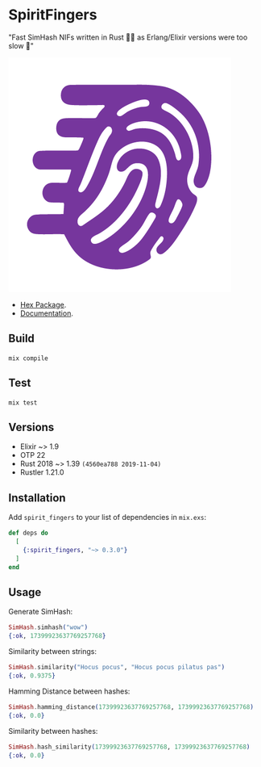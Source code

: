 # SpiritFingers

"Fast SimHash NIFs written in Rust 🐇💨 as Erlang/Elixir versions were too slow 🐢"

![logo](./logo.png)

* [Hex Package](https://hex.pm/packages/spirit_fingers).
* [Documentation](https://hexdocs.pm/spirit_fingers).

## Build

```
mix compile
```

## Test

```
mix test
```

## Versions

* Elixir ~> 1.9
* OTP 22
* Rust 2018 ~> 1.39 `(4560ea788 2019-11-04)`
* Rustler 1.21.0

## Installation

Add `spirit_fingers` to your list of dependencies in `mix.exs`:

```elixir
def deps do
  [
    {:spirit_fingers, "~> 0.3.0"}
  ]
end
```

## Usage

Generate SimHash:
``` elixir
SimHash.simhash("wow")
{:ok, 17399923637769257768}
```

Similarity between strings:
``` elixir
SimHash.similarity("Hocus pocus", "Hocus pocus pilatus pas")
{:ok, 0.9375}
```

Hamming Distance between hashes:
``` elixir
SimHash.hamming_distance(17399923637769257768, 17399923637769257768)
{:ok, 0.0}
```

Similarity between hashes:
``` elixir
SimHash.hash_similarity(17399923637769257768, 17399923637769257768)
{:ok, 0.0}
```

